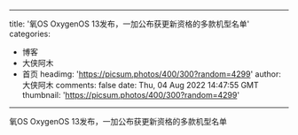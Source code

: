 
---
title: '氧OS OxygenOS 13发布，一加公布获更新资格的多款机型名单'
categories: 
 - 博客
 - 大侠阿木
 - 首页
headimg: 'https://picsum.photos/400/300?random=4299'
author: 大侠阿木
comments: false
date: Thu, 04 Aug 2022 14:47:55 GMT
thumbnail: 'https://picsum.photos/400/300?random=4299'
---

<div>   
氧OS OxygenOS 13发布，一加公布获更新资格的多款机型名单  
</div>
            